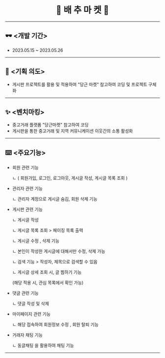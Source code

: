 # <div align = center > 🥬 배 추 마 켓 🥬 </div>
---
## 🕶️ <개발 기간>
+ 2023.05.15 ~ 2023.05.26
---
## :book: <기획 의도>
+ 게시판 프로젝트를 활용 및 적용하여 "당근 마켓" 참고하여 코딩 및 프로젝트 구체화
---
## ✨ <벤치마킹>
+ 중고거래 플랫폼 "당근마켓" 참고하여 코딩
+ 게시판을 통한 중고거래 및 지역 커뮤니케이션 이웃간의 소통 활성화
---
## ⌨️ <주요기능>
+ 회원 관련 기능

  ㄴ ( 회원가입, 로그인, 로그아웃, 게시글 작성, 게시글 목록 조회 )
+ 관리자 관련 기능

  ㄴ 관리자 계정으로 게시글 숨김, 회원 삭제 기능
+ 게시판 관련 기능

  ㄴ 게시글 작성
  
  
	ㄴ 게시글 목록 조회 > 페이징 목록 출력
  
  
	ㄴ 게시글 수정 ,  삭제 기능
  
  
	ㄴ 본인이 작성한 게시글에 대해서만 수정, 삭제 가능 
  
  
	ㄴ 검색 기능 > 작성자, 제목으로 검색할 수 있음
  
  
	ㄴ 게시글 상세 조회 시, 글 찜하기 기능
  
  
	(해당 적용 시, 관심 목록에서 확인 가능)

+ 댓글 관련 기능
  
  ㄴ 댓글 작성 및 삭제

+ 마이페이지 관련 기능

	ㄴ 해당 접속하여 회원정보 수정 , 회원 탈퇴 기능

+ 거래자 채팅 기능

  ㄴ 동글채팅 을 활용하여 채팅 기능

---
